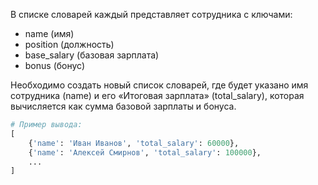 В списке словарей каждый представляет сотрудника с ключами:
- name (имя)
- position (должность)
- base_salary (базовая зарплата)
- bonus (бонус)

Необходимо создать новый список словарей, где будет указано имя сотрудника (name) и его «Итоговая зарплата» (total_salary), которая вычисляется как сумма базовой зарплаты и бонуса.


```python
# Пример вывода:
[
    {'name': 'Иван Иванов', 'total_salary': 60000},
    {'name': 'Алексей Смирнов', 'total_salary': 100000},
    ...
]
```